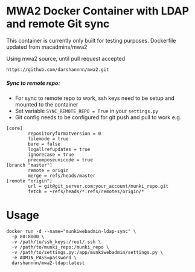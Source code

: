 # MWA2 Docker Container with LDAP and remote Git sync

This container is currently only built for testing purposes.
Dockerfile updated from macadmins/mwa2

Using mwa2 source, until pull request accepted
```
https://github.com/darshannnn/mwa2.git
```

##### Sync to remote repo:

* For sync to remote repo to work, ssh keys need to be setup and mounted to the container
* Set variable `SYNC_REMOTE_REPO = True` in your `settings.py`
* Git config needs to be configured for git push and pull to work e.g.

```
[core]
        repositoryformatversion = 0
        filemode = true
        bare = false
        logallrefupdates = true
        ignorecase = true
        precomposeunicode = true
[branch "master"]
        remote = origin
        merge = refs/heads/master
[remote "origin"]
        url = git@git_server.com:your_account/munki_repo.git
        fetch = +refs/heads/*:refs/remotes/origin/*

```

# Usage


```
docker run -d --name="munkiwebadmin-ldap-sync" \
  -p 80:8000 \
  -v /path/to/ssh_keys:/root/.ssh \
  -v /path/to/munki_repo:/munki_repo \
  -v /path/to/settings.py:/app/munkiwebadmin/settings.py \
  -e ADMIN_PASS=password \
  darshannnn/mwa2-ldap:latest
```
